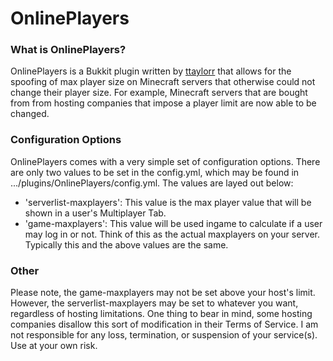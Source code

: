 OnlinePlayers
=============

### What is OnlinePlayers?

OnlinePlayers is a Bukkit plugin written by [ttaylorr](http://reddit.com/u/ttaylorr) that allows for the spoofing of max player size on Minecraft servers that otherwise could not change their player size.  For example, Minecraft servers that are bought from from hosting companies that impose a player limit are now able to be changed.

### Configuration Options

OnlinePlayers comes with a very simple set of configuration options.  There are only two values to be set in the config.yml, which may be found in .../plugins/OnlinePlayers/config.yml.  The values are layed out below:

- 'serverlist-maxplayers': This value is the max player value that will be shown in a user's Multiplayer Tab.
- 'game-maxplayers': This value will be used ingame to calculate if a user may log in or not.  Think of this as the actual maxplayers on your server.  Typically this and the above values are the same.

### Other

Please note, the game-maxplayers may not be set above your host's limit.  However, the serverlist-maxplayers may be set to whatever you want, regardless of hosting limitations.  One thing to bear in mind, some hosting companies disallow this sort of modification in their Terms of Service.  I am not responsible for any loss, termination, or suspension of your service(s).  Use at your own risk.
